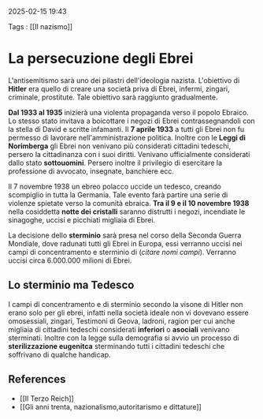 2025-02-15 19:43

Tags : [[Il nazismo]]

# La persecuzione degli Ebrei

L'antisemitismo sarà uno dei pilastri dell'ideologia nazista. L'obiettivo di **Hitler** era quello di creare una società priva di Ebrei, infermi, zingari, criminale, prostitute. Tale obiettivo sarà raggiunto gradualmente.

**Dal 1933 al 1935** inizierà una violenta propaganda verso il popolo Ebraico. Lo stesso stato invitava a boicottare i negozi di Ebrei contrassegnandoli con la stella di David e scritte infamanti.
Il **7 aprile 1933** a tutti gli Ebrei non fu permesso di lavorare nell'amministrazione politica. Inoltre con le **Leggi di Norimberga** gli Ebrei non venivano più considerati cittadini tedeschi, persero la cittadinanza con i suoi diritti. Venivano ufficialmente considerati dallo stato **sottouomini**. Persero inoltre il privilegio di esercitare la professione di avvocato, insegnate, banchiere ecc.

Il 7 novembre 1938 un ebreo polacco uccide un tedesco, creando scompiglio in tutta la Germania. Tale evento farà partire una serie di violenze spietate verso la comunità ebraica. **Tra il 9 e il 10 novembre 1938** nella cosiddetta **notte dei cristalli** saranno distrutti i negozi, incendiate le sinagoghe, uccisi e picchiati migliaia di Ebrei. 

La decisione dello **sterminio** sarà presa nel corso della Seconda Guerra Mondiale, dove radunati tutti gli Ebrei in Europa, essi verranno uccisi nei campi di concentramento e sterminio di (*citare nomi campi*).
Verranno uccisi circa 6.000.000 milioni di Ebrei.

## Lo sterminio ma Tedesco
I campi di concentramento e di sterminio secondo la visone di Hitler non erano solo per gli ebrei, infatti nella società ideale non vi dovevano essere omosessiali, zingari, Testimoni di Geova, ladroni, ragion per cui anche migliaia di cittadini tedeschi considerati **inferiori** o **asociali** venivano sterminati.
Inoltre con la legge sulla demografia si avvio un processo di **sterilizzazione eugenitca** sterminando tutti i cittadini tedeschi che soffrivano di qualche handicap.
## References

- [[Il Terzo Reich]]
- [[Gli anni trenta, nazionalismo,autoritarismo e dittature]]